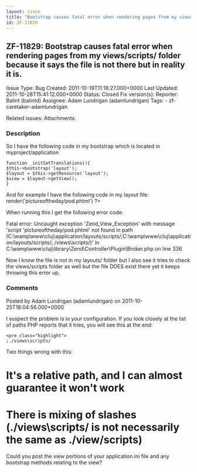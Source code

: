 ```yaml
---
layout: issue
title: "Bootstrap causes fatal error when rendering pages from my views/scripts/ folder because it says the file is not there but in reality it is."
id: ZF-11829
---
```


ZF-11829: Bootstrap causes fatal error when rendering pages from my views/scripts/ folder because it says the file is not there but in reality it is. 
------------------------------------------------------------------------------------------------------------------------------------------------------

 Issue Type: Bug Created: 2011-10-19T11:16:27.000+0000 Last Updated: 2011-10-28T15:41:12.000+0000 Status: Closed Fix version(s): 
 Reporter:  Balint (balintd)  Assignee:  Adam Lundrigan (adamlundrigan)  Tags: - zf-caretaker-adamlundrigan
 
 Related issues: 
 Attachments: 
### Description

So I have the following code in my bootstrap which is located in myproject/application

 
    function _initSetTranslations(){
    $this->bootstrap('layout');
    $layout = $this->getResource('layout');
    $view = $layout->getView();
    }


And for example I have the following code in my layout file: <?php echo $this->render('pictureoftheday/pod.phtml') ?>

When running this I get the following error code:

Fatal error: Uncaught exception 'Zend\_View\_Exception' with message 'script 'pictureoftheday/pod.phtml' not found in path (C:\\wamp\\www\\cluj\\application/layouts/scripts/;C:\\wamp\\www\\cluj\\application/layouts/scripts/;./views\\scripts/)' in C:\\wamp\\www\\cluj\\library\\Zend\\Controller\\Plugin\\Broker.php on line 336

Now I know the file is not in my layouts/ folder but I also see it tries to check the views/scripts folder as well but the file DOES exist there yet it keeps throwing this error up.

 

 

### Comments

Posted by Adam Lundrigan (adamlundrigan) on 2011-10-25T18:04:56.000+0000

I suspect the problem is in your configuration. If you look closely at the list of paths PHP reports that it tries, you will see this at the end:

 
    <pre class="highlight">
    ;./views\scripts/


Two things wrong with this:

It's a relative path, and I can almost guarantee it won't work
==============================================================

There is mixing of slashes (./views\\scripts/ is not necessarily the same as ./view/scripts)
============================================================================================

Could you post the view portions of your application.ini file and any bootstrap methods relating to the view?

 

 